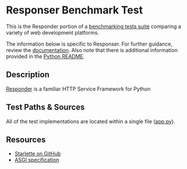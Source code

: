 # Responser Benchmark Test

This is the Responder portion of a [benchmarking tests suite](../../)
comparing a variety of web development platforms.

The information below is specific to Responser. For further guidance,
review the [documentation](https://github.com/khulnasoft/BenchWeb/wiki).
Also note that there is additional information provided in
the [Python README](../).

## Description

[Responder](https://github.com/kennethreitz/responder) is a familiar HTTP Service Framework for Python

## Test Paths & Sources

All of the test implementations are located within a single file ([app.py](app.py)).

## Resources

* [Starlette on GitHub](https://github.com/kennethreitz/responder)
* [ASGI specification](https://asgi.readthedocs.io/en/latest/)
